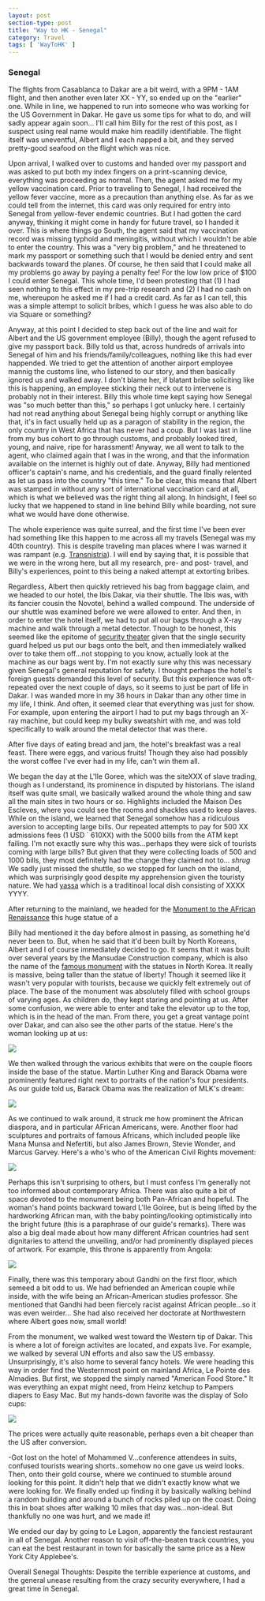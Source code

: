 ```yaml
---
layout: post
section-type: post
title: "Way to HK - Senegal"
category: Travel
tags: [ 'WayToHK' ]
---
```


### Senegal

The flights from Casablanca to Dakar are a bit weird, with a 9PM - 1AM flight, and then
another even later XX - YY, so ended up on the "earlier" one.
While in line, we happened to run into someone who was working for the US Government in Dakar.
He gave us some tips for what to do, and will sadly appear again soon... I'll call him 
Billy for the rest of this post, as I suspect using real name would make him readilly
identifiable. 
The flight itself was uneventful, Albert and I each napped a bit, and they served
pretty-good seafood on the flight which was nice.

Upon arrival, I walked over to customs and handed over my passport and was asked to put 
both my index fingers on a print-scanning device, everything was proceeding as normal.
Then, the agent asked me for my yellow vaccination card. Prior to traveling to Senegal,
I had received the yellow fever vaccine, more as a precaution than anything else. As far
as we could tell from the internet, this card was only required for entry into Senegal
from yellow-fever endemic countries. But I had gotten the card anyway, thinking it 
might come in handy for future travel, so I handed it over. This is where things go South,
the agent said that my vaccination record was missing typhoid and meningitis, without
which I wouldn't be able to enter the country. This was a "very big problem," and he 
threatened to mark my passport or something such that I would be denied entry and 
sent backwards toward the planes. Of course, he then said that I could make
all my problems go away by paying a penalty fee! For the low low price of $100 I could enter
Senegal. This whole time, I'd been protesting that (1) I had seen nothing to this effect
in my pre-trip research and (2) I had no cash on me, whereupon he asked me if I had a
credit card. As far as I can tell, this was a simple attempt to solicit bribes, which
I guess he was also able to do via Square or something? 

Anyway, at this point I decided to step back out of the line and wait for Albert and 
the US government employee (Billy), though the agent refused to give my passport back.
Billy told us that, across hundreds of arrivals into Senegal of him and his friends/family/colleagues,
nothing like this had ever happended. We tried to get the attention of another airport
employee mannig the customs line, who listened to our story, and then basically ignored
us and walked away. I don't blame her, if blatant bribe soliciting like this is happening,
an employee sticking their neck out to intervene is probably not in their interest.
Billy this whole time kept saying how Senegal was "so much better than this," so perhaps
I got unlucky here. I certainly had not read anything about Senegal being highly corrupt
or anything like that, it's in fact usually held up as a paragon of stability in the region,
the only country in West Africa that has never had a coup.
But I was last in line from my bus cohort to go through customs, and probably
looked tired, young, and naive, ripe for harassment! Anyway, we all went to talk to the 
agent, who claimed again that I was in the wrong, and that the information available on the 
internet is highly out of date. Anyway, Billy had mentioned officer's captain's name, and
his credentials, and the guard finally relented as let us pass into the country "this time."
To be clear, this means that Albert was stamped in without any sort of international 
vaccination card at all, which is what we believed was the right thing all along.
In hindsight, I feel so lucky that we happened to stand in line behind Billy while boarding,
not sure what we would have done otherwise.

The whole experience was quite surreal, and the first time I've been ever had something like
this happen to me across all my travels (Senegal was my 40th country). 
This is despite traveling man places where I was warned it was rampant 
(e.g. [Transnistria](XX)).
I will end by saying that, it is possible that we were in the wrong here, but all my
research, pre- and post- travel, and Billy's experiences, point to this being a naked
attempt at extorting bribes.

Regardless, Albert then quickly retrieved his bag from baggage claim, and we headed
to our hotel, the Ibis Dakar, via their shuttle. The Ibis was, with its fancier
cousin the Novotel, behind a walled compound. The underside of our shuttle was
examined before we were allowed to enter. And then, in order to enter the hotel
itself, we had to put all our bags through a X-ray machine and walk through a metal
detector. Though to be honest, this seemed like the epitome of
[security theater](XX) given that the single security guard helped us put our bags
onto the belt, and then immediately walked over to take them off...not stopping
to you know, actually look at the machine as our bags went by. I'm not exactly
sure why this was necessary given Senegal's general reputation for safety. I thought perhaps
the hotel's foreign guests demanded this level of security. But this experience
was oft-repeated over the next couple of days, so it seems to just be part of life in
Dakar. I was wanded more in my 36 hours 
in Dakar than any other time in my life, I think. And often, it seemed
clear that everything was just for show. For example, upon entering
the airport I had to put my bags through an X-ray machine, but could keep my 
bulky sweatshirt with me, and was told specifically to walk around the metal
detector that was there.

After five days of eating bread and jam, the hotel's breakfast was a real feast.
There were eggs, and various fruits! Though they also had possibly the worst
coffee I've ever had in my life, can't win them all.

We began the day at the L'Ile Goree, which was the siteXXX of slave
trading, though as I understand, its prominence in disputed by historians.
The island itself was quite small, we basically walked around the whole thing
and saw all the main sites in two hours or so. Highlights included the 
Maison Des Escleves, where you could see the rooms and shackles used to keep 
slaves. While on the island, we learned that Senegal somehow has a ridiculous
aversion to accepting large bills. Our repeated attempts to pay for 500 XX
admissions fees (1 USD ` 610XX) with the 5000 bills from the ATM kept failing.
I'm not exactly sure why this was...perhaps they were sick of tourists coming
with large bills? But given that they were collecting loads of 500 and 1000
bills, they most definitely had the change they claimed not to... *shrug*
We sadly just missed the shuttle, so we stopped for lunch on the island,
which was surprisingly good despite my apprehension given the touristy nature.
We had [yassa](XX)
which is a traditinoal local dish consisting of XXXX YYYY.

After returning to the mainland, we headed for the 
[Monument to the AFrican Renaissance](XX)
this huge statue of a

Billy had mentioned it the day before almost in passing, as something he'd never
been to. But, when he said that it'd been built by North Koreans, Albert and
I of course immediately decided to go. It seems that it was built over
several years by the Mansudae Construction company, which is also the name
of the [famous monument](XX) with the statues in North Korea. It really is
massive, being taller than the statue of liberty!
Though it seemed like it wasn't very popular with tourists, because we quickly
felt extremely out of place. The base of the monument was absolutely filled
with school groups of varying ages. As children do, they kept staring
and pointing at us.
After some confusion, we were able to enter and take the elevator up to the top,
which is in the head of the man. From there, you get a great vantage point over
Dakar, and can also see the other parts of the statue. Here's the woman looking up
at us: 

![](XX)

We then walked through the various exhibits that were on the couple floors inside
the base of the statue. Martin Luther King and Barack Obama were prominently 
featured right next to portraits of the nation's four presidents. As our guide told us,
Barack Obama was the realization of MLK's dream:

![](XX)

As we continued to walk around, it struck me how prominent the African diaspora,
and in particular AFrican Americans, were. Another floor had sculptures and
portraits of famous Africans, which included people like Mana Munsa and Nefertiti,
but also James Brown, Stevie Wonder, and Marcus Garvey. Here's a who's who of the
American Civil Rights movement:

![](XX)

Perhaps this isn't surprising
to others, but I must confess I'm generally not too informed about contemporary Africa.
There was also quite a bit of space devoted to the monument being both Pan-African 
and hopeful. The woman's hand points backward toward L'Ile Goiree, but is being
lifted by the hardworking African man, with the baby pointing/looking optimistically
into the bright future (this is a paraphrase of our guide's remarks). There was also
a big deal made about how many different African countries had sent dignitaries to attend
the unveiling, and/or had prominently displayed pieces of artwork. For example, this throne
is apparently from Angola:

![](XX)

Finally, there was this temporary about Gandhi on the first floor, which semeed a bit
odd to us. We had befriended an American couple while inside, with the wife being an 
African-American studies professor. She mentioned that Gandhi had been fiercely
racist against African people...so it was even weirder... She had also received her
doctorate at Northwestern where Albert goes now, small world!

From the monument, we walked west toward the Western tip of Dakar. This is where a lot
of foreign activites are located, and expats live. For example, we walked by several
UN efforts and also saw the US embassy. Unsurprisingly, it's also home to several
fancy hotels. We were heading this way in order find the Westernmost point on mainland
Africa, Le Pointe des Almadies. But first, we stopped the simply named "American Food Store."
It was everything an expat might need, from Heinz ketchup to Pampers diapers to Easy Mac.
But my hands-down favorite was the display of Solo cups:

![](XX)

The prices were actually quite reasonable, perhaps even a bit cheaper than the US after
conversion. 

-Got lost on the hotel of Mohammed V...conference attendees in suits, confused tourists
wearing shorts..somehow no one gave us weird looks. Then, onto their gold course,
where we continued to stumble around looking for this point. It didn't help that 
we didn't exactly know what we were looking for. We finally ended up finding it by
basically walking behind a random building and around a bunch of rocks piled
up on the coast. Doing this in boat shoes after walking 10 miles that day was...non-ideal.
But thankfully no one was hurt, and we made it!

We ended our day by going to Le Lagon, apparently the fanciest restaurant in all of Senegal.
Another reason to visit off-the-beaten track countries, you can eat the best restaurant
in town for basically the same price as a New York City Applebee's.

Overall Senegal Thoughts:
Despite the terrible experience at customs, and the general unease resulting from the 
crazy security everywhere, I had a great time in Senegal.